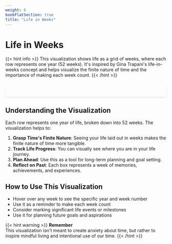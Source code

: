 ```yaml
---
weight: 6
bookFlatSection: true
title: "Life in Weeks"
---
```


# Life in Weeks

{{< hint info >}}
This visualization shows life as a grid of weeks, where each row represents one year (52 weeks). It's inspired by Gina Trapani's life-in-weeks concept and helps visualize the finite nature of time and the importance of making each week count.
{{< /hint >}}

<div class="life-grid-container">
  <div id="life-grid"></div>
</div>

<script>
document.addEventListener('DOMContentLoaded', function() {
  const grid = document.getElementById('life-grid');
  const weeksInYear = 52;
  const years = 90; // Assuming a 90-year lifespan
  
  // Create the grid
  for (let year = 0; year < years; year++) {
    const yearRow = document.createElement('div');
    yearRow.className = 'year-row';
    
    // Add year label
    const yearLabel = document.createElement('div');
    yearLabel.className = 'year-label';
    yearLabel.textContent = year;
    yearRow.appendChild(yearLabel);
    
    // Add weeks
    for (let week = 0; week < weeksInYear; week++) {
      const weekBox = document.createElement('div');
      weekBox.className = 'week-box';
      weekBox.title = `Year ${year}, Week ${week + 1}`;
      yearRow.appendChild(weekBox);
    }
    
    grid.appendChild(yearRow);
  }
});
</script>

<style>
.life-grid-container {
  overflow-x: auto;
  margin: 20px 0;
  padding: 20px;
  background: var(--body-background);
  border-radius: 8px;
  box-shadow: 0 2px 4px rgba(0,0,0,0.1);
}

#life-grid {
  display: flex;
  flex-direction: column;
  gap: 2px;
}

.year-row {
  display: flex;
  gap: 2px;
  align-items: center;
}

.year-label {
  width: 30px;
  text-align: right;
  padding-right: 10px;
  font-size: 12px;
  color: var(--body-font-color);
}

.week-box {
  width: 8px;
  height: 8px;
  background: var(--gray-200);
  border: 1px solid var(--gray-300);
  transition: background-color 0.2s;
}

.week-box:hover {
  background: var(--color-link);
  transform: scale(1.2);
}

/* Dark mode support */
[data-theme="dark"] .week-box {
  background: var(--gray-700);
  border-color: var(--gray-600);
}

[data-theme="dark"] .week-box:hover {
  background: var(--color-link);
}
</style>

## Understanding the Visualization

Each row represents one year of life, broken down into 52 weeks. The visualization helps to:

1. **Grasp Time's Finite Nature**: Seeing your life laid out in weeks makes the finite nature of time more tangible.
2. **Track Life Progress**: You can visually see where you are in your life journey.
3. **Plan Ahead**: Use this as a tool for long-term planning and goal setting.
4. **Reflect on Past**: Each box represents a week of memories, achievements, and experiences.

## How to Use This Visualization

- Hover over any week to see the specific year and week number
- Use it as a reminder to make each week count
- Consider marking significant life events or milestones
- Use it for planning future goals and aspirations

{{< hint warning >}}
**Remember**  
This visualization isn't meant to create anxiety about time, but rather to inspire mindful living and intentional use of our time.
{{< /hint >}} 